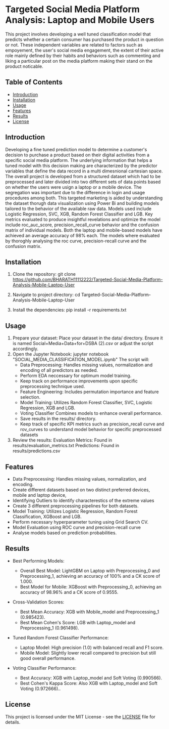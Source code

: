 # Targeted Social Media Platform Analysis: Laptop and Mobile Users

  This project involves developing a well tuned classification model that predicts whether a certain consumer has purchased the product in question or not. These    independent variables are related to factors such as empoyement, the user's social media engagement, the extent of their active role mainly defined by their       habits and behaviors such as commenting and liking a particular post on the media platform making their stand on the product noticable.


  
## Table of Contents
  
- [Introduction](#introduction)
- [Installation](#installation)
- [Usage](#usage)
- [Features](#features)
- [Results](#results)
- [License](#license)

## Introduction

Developing a fine tuned prediction model to determine a customer's decision to purchase a product based on their digital activities from a specific social media platform.  The underlying information that helps a tuned model with this decision making are characterized by the predictor variables that define the data record in a multi dimesnional cartesian space. The overall project is developed from a structured dataset which had to be preprocessed and later divided into two different sets of data  points based on whether the users were usign a laptop or a mobile device. The segregation was important due to the difference in login and usage procedures among both. This targeted marketing is aided by understanding the dataset thorugh data visualization using Power Bi and building models tailored to the behavior of the available raw data. Models used include Logistic Regression, SVC, XGB, Random Forest Classifier and LGB. Key  metrics evaluated to produce insightful revelations and optimize the model include roc_auc_score, precision_recall_curve behavior and the confusion matrix of individual models. Both the laptop and mobile-based models have achieved an average accuracy of 98% each. The models where evaluated by thoroghly analysing the roc curve, precision-recall curve and the confusion matrix. 
   
## Installation

1. Clone the repository:
   git clone https://github.com/BHARATH11112222/Targeted-Social-Media-Platform-Analysis-Mobile-Laptop-User

2. Navigate to project directory:
   cd Targeted-Social-Media-Platform-Analysis-Mobile-Laptop-User
   
4. Install the dependencies:
   pip install -r requirements.txt


## Usage

1. Prepare your dataset: Place your dataset in the data/ directory. Ensure it is named Social+Media+Data+for+DSBA (2).csv or adjust the script accordingly.
2. Open the Jupyter Notebook: jupyter notebook "SOCIAL_MEDIA_CLASSIFICATION_MODEL.ipynb"
   The script will:
   - Data Preprocessing: Handles missing values, normalization and encoding of all predictors as needed.
   - Perform EDA neccessary for optimum model training.
   - Keep track on performance improvements upon specific preprocessing technique used.
   - Feature Engineering: Includes permutation importance and feature selection.
   - Model Training: Utilizes Random Forest Classifier, SVC, Logistic Regression, XGB and LGB.
   - Voting Classifier Combines models to enhance overall performance.
   - Save results in the results/ directory.
   - Keep track of specific KPI metrics such as precision_recall curve and rov_curves to understand model behavior for specific preprocessed datasets
4. Review the results:
   Evaluation Metrics: Found in results/evaluation_metrics.txt
   Predictions: Found in results/predictions.csv


## Features

   - Data Preprocessing: Handles missing values, normalization, and encoding.
   - Create different datasets based on two distinct preferred devices, mobile and laptop device, 
   - Identifying Outliers to identify characterestics of the extreme values
   - Create 3 different preprocessing pipelines for both datasets.
   - Model Training: Utilizes Logistic Regression, Random Forest Classification, XGBoost and LGB.
   - Perform necessary hyperparameter tuning using Grid Search CV.
   - Model Evaluation using ROC curve and precision-recall curve
   - Analyse models based on prediction probabilities.

## Results

  - Best Performing Models:

    - Overall Best Model: LightGBM on Laptop with Preprocessing_0 and Preprocessing_1, achieving an accuracy of 100% and a CK score of 1.000.
    - Best Model for Mobile: XGBoost with Preprocessing_0, achieving an accuracy of 98.96% and a CK score of 0.9555.
    
  - Cross-Validation Scores:

    - Best Mean Accuracy: XGB with Mobile_model and Preprocessing_1 (0.985423).
    - Best Mean Cohen's Score: LGB with Laptop_model and Preprocessing_1 (0.961498).
    
  - Tuned Random Forest Classifier Performance:

    - Laptop Model: High precision (1.0) with balanced recall and F1 score.
    - Mobile Model: Slightly lower recall compared to precision but still good overall performance.
    
  - Voting Classifier Performance:

    - Best Accuracy: XGB with Laptop_model and Soft Voting (0.990566).
    -  Best Cohen's Kappa Score: Also XGB with Laptop_model and Soft Voting (0.972666)..

## License

   This project is licensed under the MIT License - see the [LICENSE](LICENSE) file for details.
